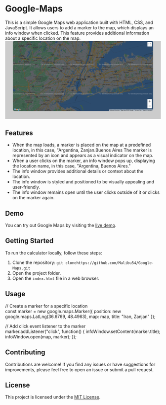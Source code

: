 # Google-Maps

This is a simple Google Maps web application built with HTML, CSS, and JavaScript. It allows users to add a marker to the map, which displays an info window when clicked. This feature provides additional information about a specific location on the map. <br>
![Calculator Screenshot](/img/Maps.png)

## Features

- When the map loads, a marker is placed on the map at a predefined location, in this case, "Argentina, Zanjan.Buenos Aires
The marker is represented by an icon and appears as a visual indicator on the map.
- When a user clicks on the marker, an info window pops up, displaying the location name, in this case, "Argentina, Buenos Aires."
- The info window provides additional details or context about the location.
- The info window is styled and positioned to be visually appealing and user-friendly.
- The info window remains open until the user clicks outside of it or clicks on the marker again.

## Demo

You can try out Google Maps by visiting the [live demo](https://amazingooglemaps.netlify.app/).

## Getting Started

To run the calculator locally, follow these steps:

1. Clone the repository: `git clonehttps://github.com/Malibu54/Google-Maps.git`
2. Open the project folder.
3. Open the `index.html` file in a web browser.

## Usage

// Create a marker for a specific location <br>
const marker = new google.maps.Marker({
    position: new google.maps.LatLng(36.6769, 48.4963),
    map: map,
    title: "Iran, Zanjan"
});

// Add click event listener to the marker<br>
marker.addListener("click", function() {
    infoWindow.setContent(marker.title);
    infoWindow.open(map, marker);
});




## Contributing

Contributions are welcome! If you find any issues or have suggestions for improvements, please feel free to open an issue or submit a pull request.

## License

This project is licensed under the [MIT License](LICENSE).

